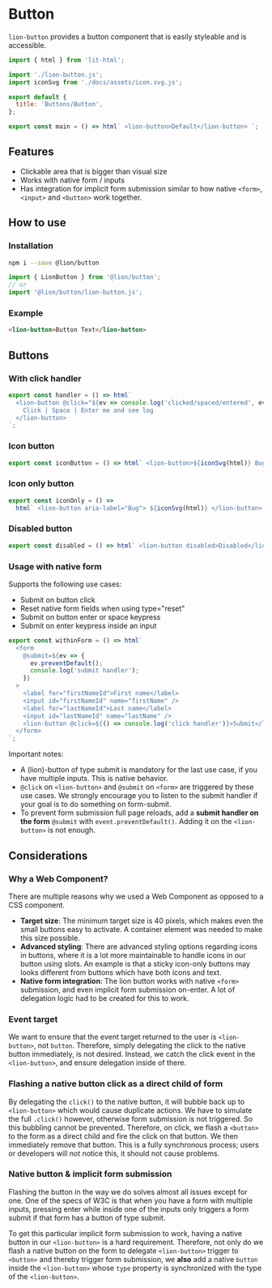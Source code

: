 [//]: # 'AUTO INSERT HEADER PREPUBLISH'

# Button

`lion-button` provides a button component that is easily styleable and is accessible.

```js script
import { html } from 'lit-html';

import './lion-button.js';
import iconSvg from './docs/assets/icon.svg.js';

export default {
  title: 'Buttons/Button',
};
```

```js story
export const main = () => html` <lion-button>Default</lion-button> `;
```

## Features

- Clickable area that is bigger than visual size
- Works with native form / inputs
- Has integration for implicit form submission similar to how native `<form>`, `<input>` and `<button>` work together.

## How to use

### Installation

```bash
npm i --save @lion/button
```

```js
import { LionButton } from '@lion/button';
// or
import '@lion/button/lion-button.js';
```

### Example

```html
<lion-button>Button Text</lion-button>
```

## Buttons

### With click handler

```js preview-story
export const handler = () => html`
  <lion-button @click="${ev => console.log('clicked/spaced/entered', ev)}">
    Click | Space | Enter me and see log
  </lion-button>
`;
```

### Icon button

```js preview-story
export const iconButton = () => html` <lion-button>${iconSvg(html)} Bug</lion-button> `;
```

### Icon only button

```js preview-story
export const iconOnly = () =>
  html` <lion-button aria-label="Bug"> ${iconSvg(html)} </lion-button> `;
```

### Disabled button

```js preview-story
export const disabled = () => html` <lion-button disabled>Disabled</lion-button> `;
```

### Usage with native form

Supports the following use cases:

- Submit on button click
- Reset native form fields when using type="reset"
- Submit on button enter or space keypress
- Submit on enter keypress inside an input

```js preview-story
export const withinForm = () => html`
  <form
    @submit=${ev => {
      ev.preventDefault();
      console.log('submit handler');
    }}
  >
    <label for="firstNameId">First name</label>
    <input id="firstNameId" name="firstName" />
    <label for="lastNameId">Last name</label>
    <input id="lastNameId" name="lastName" />
    <lion-button @click=${() => console.log('click handler')}>Submit</lion-button>
  </form>
`;
```

Important notes:

- A (lion)-button of type submit is mandatory for the last use case, if you have multiple inputs. This is native behavior.
- `@click` on `<lion-button>` and `@submit` on `<form>` are triggered by these use cases. We strongly encourage you to listen to the submit handler if your goal is to do something on form-submit.
- To prevent form submission full page reloads, add a **submit handler on the form** `@submit` with `event.preventDefault()`. Adding it on the `<lion-button>` is not enough.

## Considerations

### Why a Web Component?

There are multiple reasons why we used a Web Component as opposed to a CSS component.

- **Target size**: The minimum target size is 40 pixels, which makes even the small buttons easy to activate. A container element was needed to make this size possible.
- **Advanced styling**: There are advanced styling options regarding icons in buttons, where it is a lot more maintainable to handle icons in our button using slots. An example is that a sticky icon-only buttons may looks different from buttons which have both icons and text.
- **Native form integration**: The lion button works with native `<form>` submission, and even implicit form submission on-enter. A lot of delegation logic had to be created for this to work.

### Event target

We want to ensure that the event target returned to the user is `<lion-button>`, not `button`. Therefore, simply delegating the click to the native button immediately, is not desired. Instead, we catch the click event in the `<lion-button>`, and ensure delegation inside of there.

### Flashing a native button click as a direct child of form

By delegating the `click()` to the native button, it will bubble back up to `<lion-button>` which would cause duplicate actions. We have to simulate the full `.click()` however, otherwise form submission is not triggered. So this bubbling cannot be prevented.
Therefore, on click, we flash a `<button>` to the form as a direct child and fire the click on that button. We then immediately remove that button. This is a fully synchronous process; users or developers will not notice this, it should not cause problems.

### Native button & implicit form submission

Flashing the button in the way we do solves almost all issues except for one.
One of the specs of W3C is that when you have a form with multiple inputs,
pressing enter while inside one of the inputs only triggers a form submit if that form has a button of type submit.

To get this particular implicit form submission to work, having a native button in our `<lion-button>` is a hard requirement.
Therefore, not only do we flash a native button on the form to delegate `<lion-button>` trigger to `<button>`
and thereby trigger form submission, we **also** add a native `button` inside the `<lion-button>`
whose `type` property is synchronized with the type of the `<lion-button>`.
